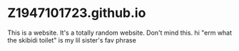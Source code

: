 # Z1947101723.github.io
This is a website. It's a totally random website. Don't mind this.
hi
"erm what the skibidi toilet" is my lil sister's fav phrase
